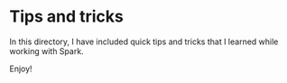 # Tips and tricks

In this directory, I have included quick tips and tricks that I learned while working with Spark.

Enjoy!